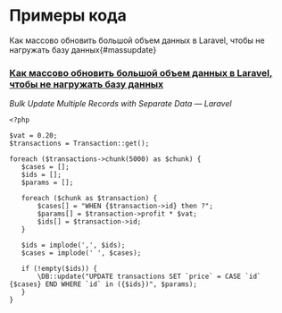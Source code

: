 # Примеры кода
Как массово обновить большой объем данных в Laravel, чтобы не нагружать базу данных{#massupdate}

### [Как массово обновить большой объем данных в Laravel, чтобы не нагружать базу данных](#massupdate)
*Bulk Update Multiple Records with Separate Data — Laravel*
```
<?php

$vat = 0.20;
$transactions = Transaction::get();

foreach ($transactions->chunk(5000) as $chunk) {
   $cases = [];
   $ids = [];
   $params = [];
   
   foreach ($chunk as $transaction) {
       $cases[] = "WHEN {$transaction->id} then ?";
       $params[] = $transaction->profit * $vat;
       $ids[] = $transaction->id;
   }

   $ids = implode(',', $ids);
   $cases = implode(' ', $cases);

   if (!empty($ids)) {
       \DB::update("UPDATE transactions SET `price` = CASE `id` {$cases} END WHERE `id` in ({$ids})", $params);
   }
}
```
